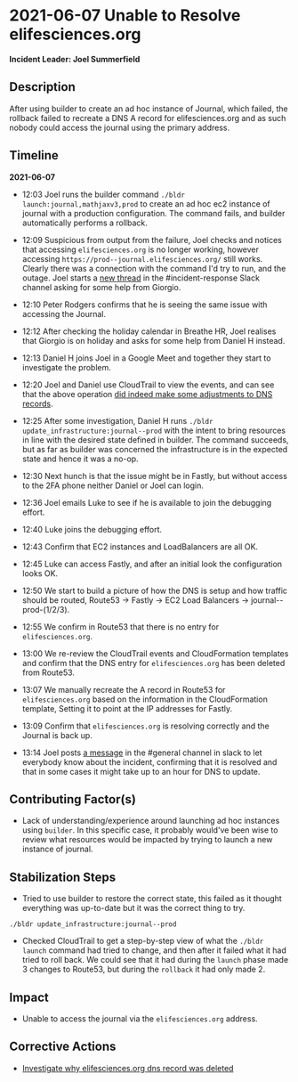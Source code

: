 # 2021-06-07 Unable to Resolve elifesciences.org

**Incident Leader: Joel Summerfield**

## Description

After using builder to create an ad hoc instance of Journal, which failed, the rollback failed to recreate a DNS A record for elifesciences.org and as such nobody could access the journal using the primary address.

## Timeline

**2021-06-07**

- 12:03 Joel runs the builder command `./bldr launch:journal,mathjaxv3,prod` to create an ad hoc ec2 instance of journal with a production configuration. The command fails, and builder automatically performs a rollback.

- 12:09 Suspicious from output from the failure, Joel checks and notices that accessing `elifesciences.org` is no longer working, however accessing `https://prod--journal.elifesciences.org/` still works. Clearly there was a connection with the command I'd try to run, and the outage. Joel starts a [new thread](https://elifesciences.slack.com/archives/C6N559E2F/p1623064161001500) in the #incident-response Slack channel asking for some help from Giorgio.

- 12:10 Peter Rodgers confirms that he is seeing the same issue with accessing the Journal.

- 12:12 After checking the holiday calendar in Breathe HR, Joel realises that Giorgio is on holiday and asks for some help from Daniel H instead.

- 12:13 Daniel H joins Joel in a Google Meet and together they start to investigate the problem.

- 12:20 Joel and Daniel use CloudTrail to view the events, and can see that the above operation [did indeed make some adjustments to DNS records](https://console.aws.amazon.com/cloudtrail/home?region=us-east-1#/events/a8877f8f-c35f-463b-bd10-5feaafb7c9340).

- 12:25 After some investigation, Daniel H runs `./bldr update_infrastructure:journal--prod` with the intent to bring resources in line with the desired state defined in builder. The command succeeds, but as far as builder was concerned the infrastructure is in the expected state and hence it was a no-op.

- 12:30 Next hunch is that the issue might be in Fastly, but without access to the 2FA phone neither Daniel or Joel can login.

- 12:36 Joel emails Luke to see if he is available to join the debugging effort.

- 12:40 Luke joins the debugging effort.

- 12:43 Confirm that EC2 instances and LoadBalancers are all OK.

- 12:45 Luke can access Fastly, and after an initial look the configuration looks OK.

- 12:50 We start to build a picture of how the DNS is setup and how traffic should be routed, Route53 -> Fastly -> EC2 Load Balancers -> journal--prod-(1/2/3).

- 12:55 We confirm in Route53 that there is no entry for `elifesciences.org`.

- 13:00 We re-review the CloudTrail events and CloudFormation templates and confirm that the DNS entry for `elifesciences.org` has been deleted from Route53.

- 13:07 We manually recreate the A record in Route53 for `elifesciences.org` based on the information in the CloudFormation template, Setting it to point at the IP addresses for Fastly.

- 13:09 Confirm that `elifesciences.org` is resolving correctly and the Journal is back up.

- 13:14 Joel posts [a message](https://elifesciences.slack.com/archives/C025LBBR4/p1623068061016300) in the #general channel in slack to let everybody know about the incident, confirming that it is resolved and that in some cases it might take up to an hour for DNS to update.

## Contributing Factor(s)

- Lack of understanding/experience around launching ad hoc instances using `builder`. In this specific case, it probably would've been wise to review what resources would be impacted by trying to launch a new instance of journal.

## Stabilization Steps

- Tried to use builder to restore the correct state, this failed as it thought everything was up-to-date but it was the correct thing to try.

```
./bldr update_infrastructure:journal--prod
```

- Checked CloudTrail to get a step-by-step view of what the `./bldr launch` command had tried to change, and then after it failed what it had tried to roll back. We could see that it had during the `launch` phase made 3 changes to Route53, but during the `rollback` it had only made 2.

## Impact

- Unable to access the journal via the `elifesciences.org` address.

## Corrective Actions

- [Investigate why elifesciences.org dns record was deleted](https://github.com/elifesciences/issues/issues/6713)
